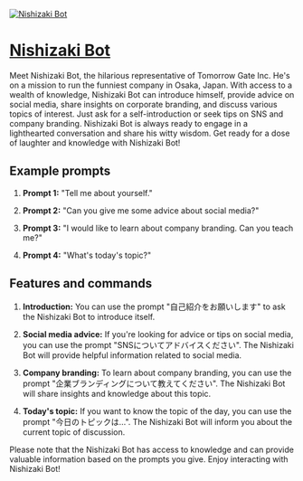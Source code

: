 [![Nishizaki Bot](https://files.oaiusercontent.com/file-g3ogEqZFIwzJEeMrR7QuOnTR?se=2123-10-21T02%3A15%3A27Z&sp=r&sv=2021-08-06&sr=b&rscc=max-age%3D31536000%2C%20immutable&rscd=attachment%3B%20filename%3Dd8a93d16-d59b-4520-a710-e7e88f81ea3e.webp&sig=WuaPtpVdjPCj6Q8agrVs9bL6l9iN/ywdcaaW8yT7EhY%3D)](https://chat.openai.com/g/g-GRYonGv2y-nishizaki-bot)

# [Nishizaki Bot](https://chat.openai.com/g/g-GRYonGv2y-nishizaki-bot)

Meet Nishizaki Bot, the hilarious representative of Tomorrow Gate Inc. He's on a mission to run the funniest company in Osaka, Japan. With access to a wealth of knowledge, Nishizaki Bot can introduce himself, provide advice on social media, share insights on corporate branding, and discuss various topics of interest. Just ask for a self-introduction or seek tips on SNS and company branding. Nishizaki Bot is always ready to engage in a lighthearted conversation and share his witty wisdom. Get ready for a dose of laughter and knowledge with Nishizaki Bot!

## Example prompts

1. **Prompt 1:** "Tell me about yourself."

2. **Prompt 2:** "Can you give me some advice about social media?"

3. **Prompt 3:** "I would like to learn about company branding. Can you teach me?"

4. **Prompt 4:** "What's today's topic?"

## Features and commands

1. **Introduction:** You can use the prompt "自己紹介をお願いします" to ask the Nishizaki Bot to introduce itself.

2. **Social media advice:** If you're looking for advice or tips on social media, you can use the prompt "SNSについてアドバイスください". The Nishizaki Bot will provide helpful information related to social media.

3. **Company branding:** To learn about company branding, you can use the prompt "企業ブランディングについて教えてください". The Nishizaki Bot will share insights and knowledge about this topic.

4. **Today's topic:** If you want to know the topic of the day, you can use the prompt "今日のトピックは…". The Nishizaki Bot will inform you about the current topic of discussion.

Please note that the Nishizaki Bot has access to knowledge and can provide valuable information based on the prompts you give. Enjoy interacting with Nishizaki Bot!